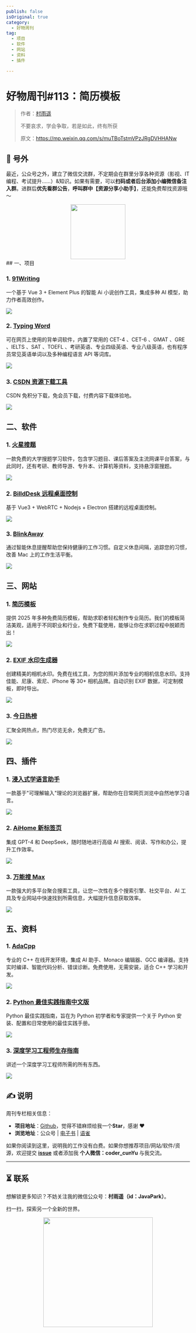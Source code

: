 ```yaml
---
publish: false
isOriginal: true
category:
  - 好物周刊
tag:
  - 项目
  - 软件
  - 网站
  - 资料
  - 插件

---
```


# 好物周刊#113：简历模板

> 作者：[村雨遥](https://github.com/cunyu1943)
> 
> 不要哀求，学会争取，若是如此，终有所获
> 
> 原文：https://mp.weixin.qq.com/s/muTBoTstmVPzJRgDVHHANw

## 🎈 号外 

最近，公众号之外，建立了微信交流群，不定期会在群里分享各种资源（影视、IT 编程、考试提升……）&知识。如果有需要，可以**扫码或者后台添加小编微信备注入群**。进群后**优先看群公告**，**呼叫群中【资源分享小助手】**，还能免费帮找资源哦～

<center>
<img src="/contact/wxgroup.jpg" width="150">
</center>
## 一、项目

### 1. [91Writing](https://github.com/ponysb/91Writing)

一个基于 Vue 3 + Element Plus 的智能 Ai 小说创作工具，集成多种 AI 模型，助力作者高效创作。

![](assets/0628-0704/1750723464374-c6ab978f-2b64-4b87-9014-38800ea4fe31.webp)

### 2. [Typing Word](https://github.com/zyronon/typing-word)

可在网页上使用的背单词软件，内置了常用的 CET-4 、CET-6 、GMAT 、GRE 、IELTS 、SAT 、TOEFL 、考研英语、专业四级英语、专业八级英语，也有程序员常见英语单词以及多种编程语言 API 等词库。

![](assets/0628-0704/1751328322118-3d128a74-0cf4-4392-9466-e37618ef6bb5.webp)

### 3. [CSDN 资源下载工具](https://github.com/bigintpro/csdn_downloader)

CSDN 免积分下载，免会员下载，付费内容下载体验地。

![](assets/0628-0704/1751414589264-23962d94-4705-483e-bf80-aea2a47a3c90.webp)

## 二、软件

### 1. [火星搜题](https://www.ktyyapp.cn)

一款免费的大学搜题学习软件，包含学习题目、课后答案及主流网课平台答案，与此同时，还有考研、教师导游、专升本、计算机等资料，支持悬浮窗搜题。

![](assets/0628-0704/1750332068514-0c15cef3-1ef3-47a8-ac78-62a075ddb8a6.webp)

### 2. [BilldDesk 远程桌面控制](https://github.com/galaxy-s10/billd-desk)

基于 Vue3 + WebRTC + Nodejs + Electron 搭建的远程桌面控制。

![](assets/0628-0704/1750982365635-0254f057-927a-420d-8b79-5f19a6603df9.webp)

### 3. [BlinkAway](https://greatwhole90.com/apps/BlinkAway)

通过智能休息提醒帮助您保持健康的工作习惯。自定义休息间隔，追踪您的习惯，改善 Mac 上的工作生活平衡。

![](assets/0628-0704/1751241684021-c5e46341-b6cf-4907-81fe-4c87e1e38c98.webp)

## 三、网站

### 1. [简历模板](https://cv-template.online)

提供 2025 年多种免费简历模板，帮助求职者轻松制作专业简历。我们的模板简洁美观，适用于不同职业和行业，免费下载使用，能够让你在求职过程中脱颖而出！

![](assets/0628-0704/1751241827598-6f3b1eb3-f29a-454c-96c6-e850795f4515.webp)

### 2. [EXIF 水印生成器](https://exifframe.org)

创建精美的相机水印。免费在线工具，为您的照片添加专业的相机信息水印。支持佳能、尼康、索尼、iPhone 等 30+ 相机品牌。自动识别 EXIF 数据，可定制模板，即时导出。

![](assets/0628-0704/1751241899901-6a5c2269-3ee1-4fc9-b3ea-561d4cd1a242.webp)

### 3. [今日热榜](https://hot.liushen.fun)

汇聚全网热点，热门尽览无余，免费无广告。

![](assets/0628-0704/1751242095356-45dac164-a969-483e-8526-55404fa885c7.webp)

## 四、插件

### 1. [浸入式学语言助手](https://github.com/xiao-zaiyi/illa-helper)

一款基于"可理解输入"理论的浏览器扩展，帮助你在日常网页浏览中自然地学习语言。

![](assets/0628-0704/1751327830520-f3d193fb-d251-4b58-ba69-18d0032880f4.webp)

### 2. [AiHome 新标签页](https://chromewebstore.google.com/detail/jfkpodihjheodhnjcncinhgpcdfldmpn?utm_source=item-share-cb)

集成 GPT-4 和 DeepSeek，随时随地进行高级 AI 搜索、阅读、写作和办公，提升工作效率。

![](assets/0628-0704/1751414728592-59f07c30-0bae-4642-9082-3b138f3d4346.webp)

### 3. [万能搜 Max](https://chromewebstore.google.com/detail/idnggfmcbibblkcobnobnjgameidlhhl?utm_source=item-share-cb)

一款强大的多平台聚合搜索工具，让您一次性在多个搜索引擎、社交平台、AI 工具及专业网站中快速找到所需信息，大幅提升信息获取效率。

![](assets/0628-0704/1751414814885-0be2a51f-00f1-4050-9343-501b98fbdc77.webp)

## 五、资料

### 1. [AdaCpp](https://www.adacpp.com)

专业的 C++ 在线开发环境，集成 AI 助手、Monaco 编辑器、GCC 编译器。支持实时编译、智能代码分析、错误诊断。免费使用，无需安装，适合 C++ 学习和开发。

![](assets/0628-0704/1751327975555-91423405-2e1a-4b7a-adc5-78b240f49d73.webp)

### 2. [Python 最佳实践指南中文版](https://github.com/Prodesire/Python-Guide-CN)

Python 最佳实践指南，旨在为 Python 初学者和专家提供一个关于 Python 安装、配置和日常使用的最佳实践手册。

![](assets/0628-0704/1751328553650-1a3bbf8f-be99-4889-8c6a-23c2f5f8b0d7.webp)

### 3. [深度学习工程师生存指南](https://github.com/ypwhs/dl-engineer-guidebook)

讲述一个深度学习工程师所需的所有东西。

![](assets/0628-0704/1751328663489-c1cd638f-8bcf-4624-bed6-43060b44b19b.webp)


## ✍️ 说明

周刊专栏相关信息：

- **项目地址**：[Github](https://github.com/cunyu1943/weekly)，觉得不错麻烦给我一个**Star**，感谢 ❤️
- **浏览地址**：公众号 | [电子书](https://cunyu1943.github.io/weekly) | [语雀](https://yuque.com/cunyu1943/weekly)

如果你阅读到这里，说明我的工作没有白费。如果你想推荐项目/网站/软件/资源，欢迎提交 **[issue](https://github.com/cunyu1943/weekly/issues)** 或者添加我 **个人微信：coder_cunYu** 与我交流。

---

## ⏳ 联系

想解锁更多知识？不妨关注我的微信公众号：**村雨遥（id：JavaPark）**。

扫一扫，探索另一个全新的世界。

<center>
<img src="/contact/contact.png" width="300">
</center>


